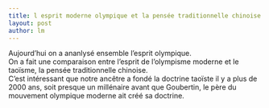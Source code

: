 ```yaml
---
title: l esprit moderne olympique et la pensée traditionnelle chinoise 
layout: post
author: lm
---
```

<p>Aujourd’hui on a ananlysé ensemble l’esprit olympique.<br />
On a fait une comparaison entre l’esprit de l’olympisme moderne et le taoïsme, la pensée traditionnelle chinoise.<br />
C’est intéressant que notre ancêtre a fondé la doctrine taoïste il y a plus de 2000 ans, soit presque un millénaire avant que Goubertin, le père du mouvement olympique moderne ait créé sa doctrine.</p>
